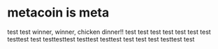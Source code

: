 # metacoin is meta

test
test
winner, winner, chicken dinner!!
test
test
test
test
test
test
test
testtest
test
testtesttest
testtest
testtest
test
test
test
testtest
test
